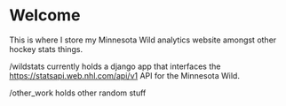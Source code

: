 # Welcome

This is where I store my Minnesota Wild analytics website amongst other hockey stats things.


/wildstats currently holds a django app that interfaces the https://statsapi.web.nhl.com/api/v1 API for the Minnesota Wild.

/other_work holds other random stuff

